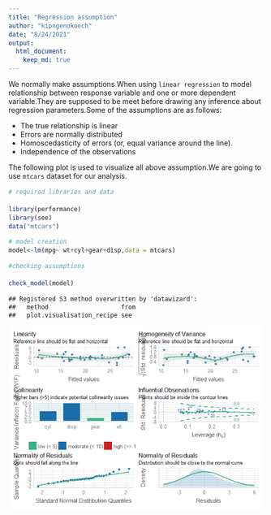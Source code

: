 ```yaml
---
title: "Regression assumption"
author: "kipngenokoech"
date: "8/24/2021"
output: 
  html_document:
    keep_md: true
---
```





We normally make assumptions When using `linear regression` to model relationship between response variable and one or more dependent variable.They are supposed to be meet before drawing any inference about regression parameters.Some of the assumptions are as follows:

* The true relationship is linear
* Errors are normally distributed
* Homoscedasticity of errors (or, equal variance around the line).
* Independence of the observations

The following plot is used to visualize all above assumption.We are going to use `mtcars` dataset for our analysis.


```r
# required libraries and data

library(performance)
library(see)
data("mtcars")
```



```r
# model creation
model<-lm(mpg~ wt+cyl+gear+disp,data = mtcars)
```


```r
#checking assumptions

check_model(model)
```

```
## Registered S3 method overwritten by 'datawizard':
##   method                    from
##   plot.visualisation_recipe see
```

![](regassumption_files/figure-html/unnamed-chunk-3-1.png)<!-- -->





     
